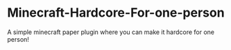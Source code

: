 # Minecraft-Hardcore-For-one-person
A simple minecraft paper plugin where you can make it hardcore for one person!
